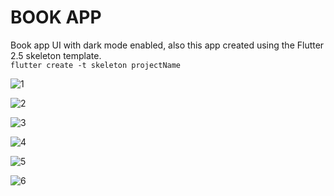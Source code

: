 # BOOK APP
Book app UI with dark mode enabled, also this app created using the Flutter 2.5 skeleton template.
</br>
`flutter create -t skeleton projectName`


![1](https://user-images.githubusercontent.com/63197899/150702177-a2df14b4-f4e7-430c-b09e-00d57c1fe2a7.PNG)


![2](https://user-images.githubusercontent.com/63197899/150702178-ac0bf37d-a901-448c-a2f0-0df151c3838d.PNG)


![3](https://user-images.githubusercontent.com/63197899/150702182-9df4d45a-11d3-4ca4-bc7b-eab165c7aacb.PNG)


![4](https://user-images.githubusercontent.com/63197899/150702183-4d0d0f70-2474-4fdd-84e5-e81967d2fa83.PNG)


![5](https://user-images.githubusercontent.com/63197899/150702187-db024270-1e59-4f2f-a386-e72dc41acc43.PNG)


![6](https://user-images.githubusercontent.com/63197899/150702189-901d5389-a8b4-4295-b084-a6491736ace1.PNG)
